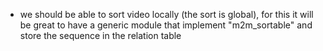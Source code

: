 - we should be able to sort video locally (the sort is global), for this
  it will be great to have a generic module that implement
  "m2m_sortable" and store the sequence in the relation table
